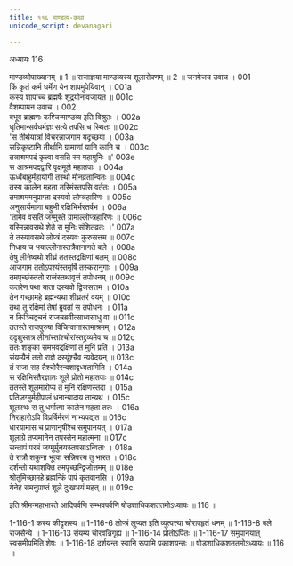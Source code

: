 ```yaml
---
title: ११६ माण्डव्य-कथा
unicode_script: devanagari

---
```



अध्यायः 116

माण्डव्योपाख्यानम् ॥ 1 ॥ राजाज्ञया माण्डव्यस्य शूलारोपणम् ॥ 2 ॥
जनमेजय उवाच ।	001  
किं कृतं कर्म धर्मेण येन शापमुपेयिवान् ।	001a  
कस्य शापाच्च ब्रह्मर्षेः शूद्रयोनावजायत ॥	001c  
वैशम्पायन उवाच ।	002  
बभूव ब्राह्मणः कश्चिन्माण्डव्य इति विश्रुतः ।	002a  
धृतिमान्सर्वधर्मज्ञः सत्ये तपसि च स्थितः ॥	002c  
\'स तीर्थयात्रां विचरन्नाजगाम यदृच्छया ।	003a  
सन्निकृष्टानि तीर्थानि ग्रामाणां यानि कानि च ।	003c  
तत्राश्रमपदं कृत्वा वसति स्म महामुनिः ॥\'	003e  
स आश्रमपदद्वारि वृक्षमूले महातपाः ।	004a  
ऊर्ध्वबाहुर्महायोगी तस्थौ मौनव्रतान्वितः ॥	004c  
तस्य कालेन महता तस्मिंस्तपसि वर्ततः ।	005a  
तमाश्रममनुप्राप्ता दस्यवो लोप्त्रहारिणः ॥	005c  
अनुसार्यमाणा बहुभी रक्षिभिर्भरतर्षभ ।	006a  
\'तामेव वसतिं जग्मुस्ते ग्रामाल्लोप्त्रहारिणः ॥	006c  
यस्मिन्नावसथे शेते स मुनिः संशितव्रतः ।\'	007a  
ते तस्यावसथे लोप्त्रं दस्यवः कुरुसत्तम ॥	007c  
निधाय च भयाल्लीनास्तत्रैवानागते बले ।	008a  
तेषु लीनेष्वथो शीघ्रं ततस्तद्रक्षिणां बलम् ॥	008c  
आजगाम ततोऽपश्यंस्तमृषिं तस्करानुगाः ।	009a  
तमपृच्छंस्ततो राजंस्तथावृत्तं तपोधनम् ॥	009c  
कतरेण पथा याता दस्यवो द्विजसत्तम ।	010a  
तेन गच्छामहे ब्रह्मन्यथा शीघ्रतरं वयम् ॥	010c  
तथा तु रक्षिमां तेषां ब्रुवतां स तपोधनः ।	011a  
न किञ्चिद्वचनं राजन्नब्रवीत्साध्वसाधु वा ॥	011c  
ततस्ते राजपुरुषा विचिन्वानास्तमाश्रमम् ।	012a  
ददृशुस्तत्र लीनांस्तांश्चोरांस्तद्द्रव्यमेव च ॥	012c  
ततः शङ्का समभवद्रक्षिणां तं मुनिं प्रति ।	013a  
संयम्यैनं ततो राज्ञे दस्यूंश्चैव न्यवेदयन् ॥	013c  
तं राजा सह तैश्चोरैरन्वशाद्वध्यतामिति ।	014a  
स रक्षिभिस्तैरज्ञातः शूले प्रोतो महातपाः ॥	014c  
ततस्ते शूलमारोप्य तं मुनिं रक्षिणस्तदा ।	015a  
प्रतिजग्मुर्महीपालं धनान्यादाय तान्यथ ॥	015c  
शूलस्थः स तु धर्मात्मा कालेन महता ततः ।	016a  
निराहारोऽपि विप्रर्षिर्मरणं नाभ्यपद्यत ॥	016c  
धारयामास च प्राणानृषींश्च समुपानयत् ।	017a  
शूलाग्रे तप्यमानेन तपस्तेन महात्मना ॥	017c  
सन्तापं परमं जग्मुर्मुनयस्तपसाऽन्विताः ।	018a  
ते रात्रौ शकुना भूत्वा सन्निपत्त्य तु भारत ।	018c  
दर्शन्तो यथाशक्ति तमपृच्छन्द्विजोत्तमम् ॥	018e  
श्रोतुमिच्छामहे ब्रह्मन्किं पापं कृतवानसि ।	019a  
येनेह समनुप्राप्तं शूले दुःखभयं महत् ॥ ॥	019c  

इति श्रीमन्महाभारते आदिपर्वणि सम्भवपर्वणि षोडशाधिकशततमोऽध्यायः ॥ 116 ॥

1-116-1 कस्य कीदृशस्य ॥ 1-116-6 लोप्त्रं लुप्यत इति व्युत्पत्त्या चोरापहृतं धनम् ॥ 1-116-8 बले राजसैन्ये ॥ 1-116-13 संयम्य चोरवन्निगृह्य ॥ 1-116-14 प्रोतोऽर्पितः ॥ 1-116-17 समुपानयात् स्वसमीपमिति शेषः ॥ 1-116-18 दर्शयन्तः स्वानि रूपामि प्रकाशयन्तः ॥ षोडशाधिकशततमोऽध्यायः ॥ 116 ॥